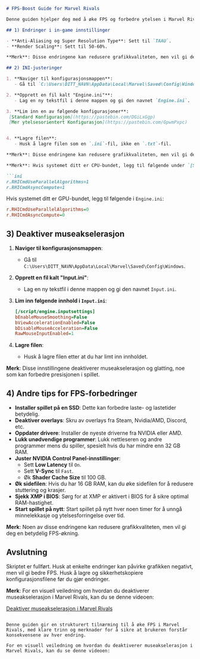 
```markdown
# FPS-Boost Guide for Marvel Rivals

Denne guiden hjelper deg med å øke FPS og forbedre ytelsen i Marvel Rivals. Vær oppmerksom på at enkelte innstillinger kan redusere grafikkvaliteten, men de vil gi deg høyere FPS.

## 1) Endringer i in-game innstillinger

- **Anti-Aliasing og Super Resolution Type**: Sett til `TAAU`.
- **Render Scaling**: Sett til 50-60%.

**Merk**: Disse endringene kan redusere grafikkvaliteten, men vil gi deg en betydelig FPS-økning.

## 2) INI-justeringer

1. **Naviger til konfigurasjonsmappen**:
   - Gå til `C:\Users\DITT_NAVN\AppData\Local\Marvel\Saved\Config\Windows`.

2. **Opprett en fil kalt "Engine.ini"**:
   - Lag en ny tekstfil i denne mappen og gi den navnet `Engine.ini`.

3. **Lim inn en av følgende konfigurasjoner**:
 [Standard Konfigurasjon](https://pastebin.com/DGiLxGgp)
 [Mer ytelsesorientert Konfigurasjon](https://pastebin.com/GpwmPxpc)


4. **Lagre filen**:
   - Husk å lagre filen som en `.ini`-fil, ikke en `.txt`-fil.

**Merk**: Disse endringene kan redusere grafikkvaliteten, men vil gi deg en betydelig FPS-økning.

**Merk**: Hvis systemet ditt er CPU-bundet, legg til følgende under `[SystemSettings]` i `Engine.ini`:

```ini
r.RHICmdUseParallelAlgorithms=1
r.RHICmdAsyncCompute=1
```

Hvis systemet ditt er GPU-bundet, legg til følgende i `Engine.ini`:

```ini
r.RHICmdUseParallelAlgorithms=0
r.RHICmdAsyncCompute=0
```

## 3) Deaktiver museakselerasjon

1. **Naviger til konfigurasjonsmappen**:
   - Gå til `C:\Users\DITT_NAVN\AppData\Local\Marvel\Saved\Config\Windows`.

2. **Opprett en fil kalt "Input.ini"**:
   - Lag en ny tekstfil i denne mappen og gi den navnet `Input.ini`.

3. **Lim inn følgende innhold i `Input.ini`**:

   ```ini
   [/script/engine.inputsettings]
   bEnableMouseSmoothing=False
   bViewAccelerationEnabled=False
   bDisableMouseAcceleration=False
   RawMouseInputEnabled=1
   ```

4. **Lagre filen**:
   - Husk å lagre filen etter at du har limt inn innholdet.

**Merk**: Disse innstillingene deaktiverer museakselerasjon og glatting, noe som kan forbedre presisjonen i spillet.

## 4) Andre tips for FPS-forbedringer

- **Installer spillet på en SSD**: Dette kan forbedre laste- og lastetider betydelig.
- **Deaktiver overlays**: Skru av overlays fra Steam, Nvidia/AMD, Discord, etc.
- **Oppdater drivere**: Installer de nyeste driverne fra NVIDIA eller AMD.
- **Lukk unødvendige programmer**: Lukk nettleseren og andre programmer mens du spiller, spesielt hvis du har mindre enn 32 GB RAM.
- **Juster NVIDIA Control Panel-innstillinger**:
  - Sett **Low Latency** til `On`.
  - Sett **V-Sync** til `Fast`.
  - Øk **Shader Cache Size** til 100 GB.
- **Øk sidefilen**: Hvis du har 16 GB RAM, kan du øke sidefilen for å redusere stuttering og krasjer.
- **Sjekk XMP i BIOS**: Sørg for at XMP er aktivert i BIOS for å sikre optimal RAM-hastighet.
- **Start spillet på nytt**: Start spillet på nytt hver noen timer for å unngå minnelekkasje og ytelsesforringelse over tid.

**Merk**: Noen av disse endringene kan redusere grafikkvaliteten, men vil gi deg en betydelig FPS-økning.

## Avslutning

Skriptet er fullført. Husk at enkelte endringer kan påvirke grafikken negativt, men vil gi bedre FPS. Husk å lagre og sikkerhetskopiere konfigurasjonsfilene før du gjør endringer.

**Merk**: For en visuell veiledning om hvordan du deaktiverer museakselerasjon i Marvel Rivals, kan du se denne videoen:

[Deaktiver museakselerasjon i Marvel Rivals](https://www.youtube.com/watch?v=2-5MKrcgk1A)
```

Denne guiden gir en strukturert tilnærming til å øke FPS i Marvel Rivals, med klare trinn og merknader for å sikre at brukeren forstår konsekvensene av hver endring.

For en visuell veiledning om hvordan du deaktiverer museakselerasjon i Marvel Rivals, kan du se denne videoen: 

 
